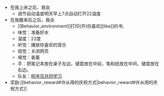 * 在我上床之后，我会
    * 调节自动温度明天早上7点自动打开22温度
*  在我醒来后之后，我会
    * [[Behavior_environment]]打印(开)你喜欢[[like]]的书,
    * 味觉：准备好水
    * 温度：22度
    * 听觉：播放你喜欢的音乐
    * 视觉：关闭网页
    * 嗅觉：香薰
    * 手：把笔记本放在桌子左边，键盘放在中前，笔和纸放在中间，键盘放在右边。
    * 队友：[程序员共同学习](https://www.bilibili.com/video/BV1cg411S7jk/)
* 奖励:[[behavior_reward#许从用的庆祝方式|behavior_reward#许从用的庆祝方式]]
